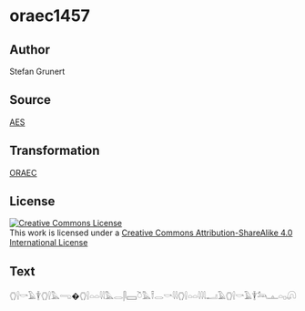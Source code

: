 # oraec1457

## Author

Stefan Grunert

## Source

[AES](https://github.com/simondschweitzer/aes)

## Transformation

[ORAEC](https://oraec.github.io/)

## License

<a rel="license" href="http://creativecommons.org/licenses/by-sa/4.0/"><img alt="Creative Commons License" style="border-width:0" src="https://i.creativecommons.org/l/by-sa/4.0/88x31.png" /></a><br />This work is licensed under a <a rel="license" href="http://creativecommons.org/licenses/by-sa/4.0/">Creative Commons Attribution-ShareAlike 4.0 International License</a>

## Text

𓂘𓍛𓎡𓄿𓇉𓂘𓍛𓅓𓂸�𓂘𓍛𓏏𓏏𓇋𓇋𓅓𓂋𓋴𓈙𓎤𓅓𓍋𓂋𓎡𓇋𓇋𓂘𓍛𓏏𓏏𓇋𓇋𓇋𓂝𓄿𓂘𓍛𓎡𓄿𓇉𓃢𓊵𓏏𓊪𓋨<br>
